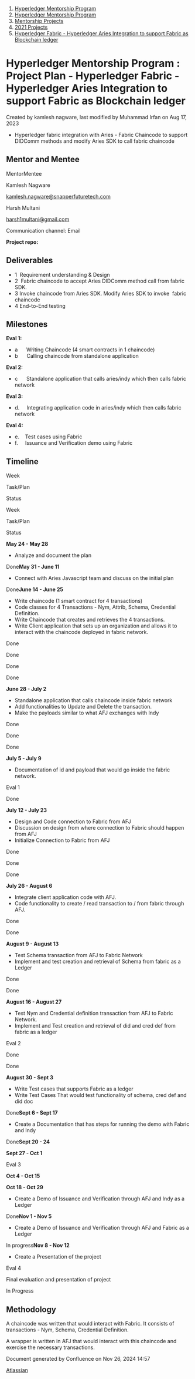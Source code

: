 1. [Hyperledger Mentorship Program](index.html)
2. [Hyperledger Mentorship Program](Hyperledger-Mentorship-Program_21954571.html)
3. [Mentorship Projects](Mentorship-Projects_21954604.html)
4. [2021 Projects](2021-Projects_21964295.html)
5. [Hyperledger Fabric - Hyperledger Aries Integration to support Fabric as Blockchain ledger](Hyperledger-Fabric---Hyperledger-Aries-Integration-to-support-Fabric-as-Blockchain-ledger_21956909.html)

# Hyperledger Mentorship Program : Project Plan - Hyperledger Fabric - Hyperledger Aries Integration to support Fabric as Blockchain ledger

Created by kamlesh nagware, last modified by Muhammad Irfan on Aug 17, 2023

- Hyperledger fabric integration with Aries - Fabric Chaincode to support DIDComm methods and modify Aries SDK to call fabric chaincode

## **Mentor and Mentee**

MentorMentee

Kamlesh Nagware

kamlesh.nagware@snapperfuturetech.com

Harsh Multani

harsh1multani@gmail.com

Communication channel: Email 

**Project repo:**  

## **Deliverables**

- 1  Requirement understanding &amp; Design
- 2  Fabric chaincode to accept Aries DIDComm method call from fabric SDK.
- 3 Invoke chaincode from Aries SDK. Modify Aries SDK to invoke  fabric chaincode
- 4 End-to-End testing

## **Milestones**

**Eval 1:**

- a      Writing Chaincode (4 smart contracts in 1 chaincode)
- b      Calling chaincode from standalone application

**Eval 2:**

- c      Standalone application that calls aries/indy which then calls fabric network

**Eval 3:**

- d.     Integrating application code in aries/indy which then calls fabric network

**Eval 4:**

- e.    Test cases using Fabric
- f.     Issuance and Verification demo using Fabric

## **Timeline**

Week

Task/Plan

Status

Week

Task/Plan

Status

**May 24 - May 28**

- Analyze and document the plan

Done**May 31 - June 11**

- Connect with Aries Javascript team and discuss on the initial plan

Done**June 14 - June 25**

- Write chaincode (1 smart contract for 4 transactions)
- Code classes for 4 Transactions - Nym, Attrib, Schema, Credential Definition.
- Write Chaincode that creates and retrieves the 4 transactions.
- Write Client application that sets up an organization and allows it to interact with the chaincode deployed in fabric network.

Done

Done

Done

Done

**June 28 - July 2**

- Standalone application that calls chaincode inside fabric network
- Add functionalities to Update and Delete the transaction.
- Make the payloads similar to what AFJ exchanges with Indy

Done

Done

Done

**July 5 - July 9**

- Documentation of id and payload that would go inside the fabric network.

Eval 1

Done

**July 12 - July 23**

- Design and Code connection to Fabric from AFJ
- Discussion on design from where connection to Fabric should happen from AFJ
- Initialize Connection to Fabric from AFJ

Done

Done

Done

**July 26 - August 6**

- Integrate client application code with AFJ.
- Code functionality to create / read transaction to / from fabric through AFJ.

Done

Done

**August 9 - August 13**

- Test Schema transaction from AFJ to Fabric Network
- Implement and test creation and retrieval of Schema from fabric as a Ledger

Done

Done

**August 16 - August 27**

- Test Nym and Credential definition transaction from AFJ to Fabric Network.
- Implement and Test creation and retrieval of did and cred def from fabric as a ledger

Eval 2

Done

Done

**August 30 - Sept 3**

- Write Test cases that supports Fabric as a ledger
- Write Test Cases That would test functionality of schema, cred def and did doc

Done**Sept 6 - Sept 17**

- Create a Documentation that has steps for running the demo with Fabric and Indy

Done**Sept 20 - 24**

**Sept 27 - Oct 1**

Eval 3

**Oct 4 - Oct 15**

**Oct 18 - Oct 29**

- Create a Demo of Issuance and Verification through AFJ and Indy as a Ledger

Done**Nov 1 - Nov 5**

- Create a Demo of Issuance and Verification through AFJ and Fabric as a Ledger

In progress**Nov 8 - Nov 12**

- Create a Presentation of the project

Eval 4

Final evaluation and presentation of project 

In Progress

## **Methodology**

A chaincode was written that would interact with Fabric. It consists of transactions - Nym, Schema, Credential Definition.

A wrapper is written in AFJ that would interact with this chaincode and exercise the necessary transactions.

Document generated by Confluence on Nov 26, 2024 14:57

[Atlassian](http://www.atlassian.com/)

